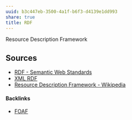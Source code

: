 ```yaml
---
uuid: b3c447eb-3500-4a1f-b6f3-d4139e1dd993
share: true
title: RDF
---
```

Resource Description Framework

## Sources

* [RDF - Semantic Web Standards](https://www.w3.org/RDF/)
* [XML RDF](https://www.w3schools.com/XML/xml_rdf.asp)
* [Resource Description Framework - Wikipedia](https://en.wikipedia.org/wiki/Resource_Description_Framework)

#### Backlinks

* [FOAF](/de759b3c-b687-48a3-93ec-62c18c7e7709)